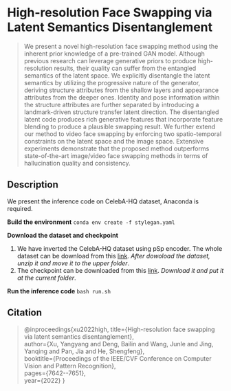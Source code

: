 # High-resolution Face Swapping via Latent Semantics Disentanglement
>We present a novel high-resolution face swapping method using the inherent prior knowledge of a pre-trained GAN model. Although previous research can leverage generative priors to produce high-resolution results, their quality can suffer from the entangled semantics of  the latent space. We explicitly disentangle the latent semantics by utilizing the progressive nature of the generator, deriving structure attributes from the shallow layers and appearance attributes from the deeper ones. Identity and pose information within the structure attributes are further separated by introducing a landmark-driven structure transfer latent direction. The disentangled latent code produces rich generative features that incorporate feature blending to produce a plausible swapping result. We further extend our method to video face swapping by enforcing two spatio-temporal constraints on the latent space and the image space. Extensive experiments demonstrate that the proposed method outperforms state-of-the-art image/video face swapping methods in terms of hallucination quality and consistency.
## Description

We present the inference code on CelebA-HQ dataset, Anaconda is required.


**Build the environment**
`conda env create -f stylegan.yaml`

**Download the dataset and checkpoint**
1. We have inverted the CelebA-HQ dataset using pSp encoder. The whole dataset can be download from this [link](https://drive.google.com/file/d/1TRLvURZpx5xtEnxBXeaaZs1RbReWftBv/view?usp=sharing). *After dowoload the dataset, unzip it and move it to the upper folder*.
2. The checkpoint can be downloaded from this [link](https://drive.google.com/file/d/1LH4RlxaPnrHAiWEDm3LDp5Sz9H02bzXU/view?usp=sharing). *Download it and put it at the current folder*.

**Run the inference code**
`bash run.sh`



## Citation
>@inproceedings{xu2022high,
  title={High-resolution face swapping via latent semantics disentanglement},<br />author={Xu, Yangyang and Deng, Bailin and Wang, Junle and Jing, Yanqing and Pan, Jia and He, Shengfeng},<br />booktitle={Proceedings of the IEEE/CVF Conference on Computer Vision and Pattern Recognition},<br />pages={7642--7651},<br />year={2022}
}
